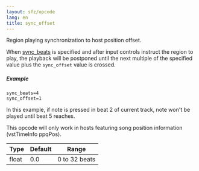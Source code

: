 ```yaml
---
layout: sfz/opcode
lang: en
title: sync_offset
---
```

Region playing synchronization to host position offset.

When [sync_beats](sync_beats) is specified and after input controls instruct
the region to play, the playback will be postponed until the next multiple of
the specified value plus the `sync_offset` value is crossed.

##### Example

```
sync_beats=4
sync_offset=1
```

In this example, if note is pressed in beat 2 of current track,
note won't be played until beat 5 reaches.

This opcode will only work in hosts featuring song position information
(vstTimeInfo ppqPos).

| Type  | Default | Range         |
| ---   | ---     | ---           |
| float | 0.0     | 0 to 32 beats |
